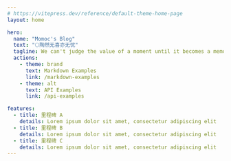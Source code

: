 ```yaml
---
# https://vitepress.dev/reference/default-theme-home-page
layout: home

hero:
  name: "Momoc's Blog"
  text: "🌕陶然无喜亦无忧"
  tagline: We can't judge the value of a moment until it becomes a memory.
  actions:
    - theme: brand
      text: Markdown Examples
      link: /markdown-examples
    - theme: alt
      text: API Examples
      link: /api-examples

features:
  - title: 里程碑 A
    details: Lorem ipsum dolor sit amet, consectetur adipiscing elit
  - title: 里程碑 B
    details: Lorem ipsum dolor sit amet, consectetur adipiscing elit
  - title: 里程碑 C
    details: Lorem ipsum dolor sit amet, consectetur adipiscing elit
---
```


